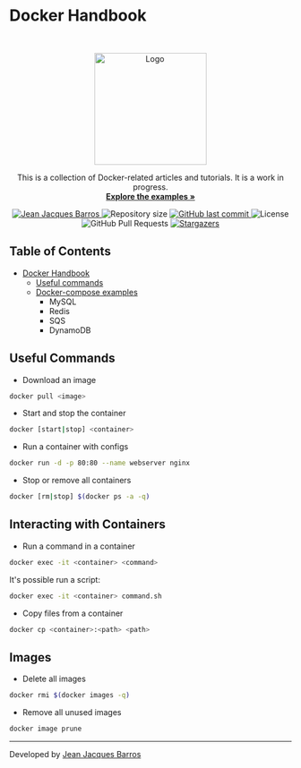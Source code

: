 # Docker Handbook

<br />
<p align="center">
    <img src="https://www.docker.com/wp-content/uploads/2022/03/Moby-logo.png.webp" width="200" alt="Logo">
    <p align="center">
    This is a collection of Docker-related articles and tutorials. It is a work in progress.
      <br />
      <a href="https://github.com/jjeanjacques10/docker-handbook"><strong>Explore the examples »</strong></a>
    </p>
</p>

<p align="center">
   <a href="https://www.linkedin.com/in/jjean-jacques10/">
      <img alt="Jean Jacques Barros" src="https://img.shields.io/badge/-JeanJacquesBarros-25ABE1?style=flat&logo=Linkedin&logoColor=white" />
   </a>
  <img alt="Repository size" src="https://img.shields.io/github/repo-size/jjeanjacques10/docker-handbook?color=25ABE1">

  <a href="https://github.com/jjeanjacques10/docker-handbook/commits/master">
    <img alt="GitHub last commit" src="https://img.shields.io/github/last-commit/jjeanjacques10/docker-handbook?color=25ABE1">
  </a>
  <img alt="License" src="https://img.shields.io/badge/license-MIT-25ABE1">
  <img alt="GitHub Pull Requests" src="https://img.shields.io/github/issues-pr/jjeanjacques10/docker-handbook?color=25ABE1" />
  <a href="https://github.com/jjeanjacques10/docker-handbook/stargazers">
    <img alt="Stargazers" src="https://img.shields.io/github/stars/jjeanjacques10/docker-handbook?color=25ABE1&logo=github">
  </a>
</p>

## Table of Contents

- [Docker Handbook](#docker-handbook)
  - [Useful commands](#useful-commands)
  - [Docker-compose examples](./examples/README-DOCKER-COMPOSE.md)
    - MySQL
    - Redis
    - SQS
    - DynamoDB

## Useful Commands

- Download an image

``` bash
docker pull <image>
```

- Start and stop the container

``` bash
docker [start|stop] <container>
```

- Run a container with configs

``` bash
docker run -d -p 80:80 --name webserver nginx
```

- Stop or remove all containers

``` bash
docker [rm|stop] $(docker ps -a -q)
```

## Interacting with Containers

- Run a command in a container

``` bash
docker exec -it <container> <command>
```

It's possible run a script:

``` bash
docker exec -it <container> command.sh
```

- Copy files from a container

``` bash
docker cp <container>:<path> <path>
```

## Images

- Delete all images

``` bash
docker rmi $(docker images -q)
```

- Remove all unused images

``` bash
docker image prune
```

---
Developed by [Jean Jacques Barros](https://github.com/jjeanjacques10)
